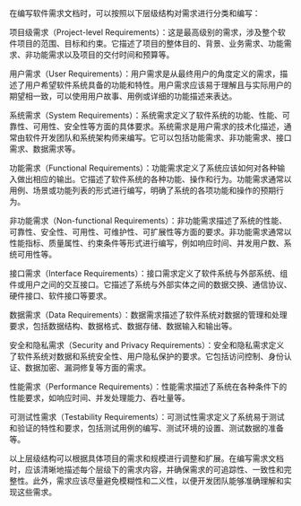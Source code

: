 在编写软件需求文档时，可以按照以下层级结构对需求进行分类和编写：

项目级需求（Project-level Requirements）：这是最高级别的需求，涉及整个软件项目的范围、目标和约束。它描述了项目的整体目的、背景、业务需求、功能需求、非功能需求以及项目的交付时间和预算等。

用户需求（User Requirements）：用户需求是从最终用户的角度定义的需求，描述了用户希望软件系统具备的功能和特性。用户需求应该易于理解且与实际用户的期望相一致，可以使用用户故事、用例或详细的功能描述来表达。

系统需求（System Requirements）：系统需求定义了软件系统的功能、性能、可靠性、可用性、安全性等方面的具体要求。系统需求是用户需求的技术化描述，通常由软件开发团队和系统架构师来编写。它可以包括功能需求、非功能需求、接口需求、数据需求等。

功能需求（Functional Requirements）：功能需求定义了系统应该如何对各种输入做出相应的输出。它描述了软件系统的各种功能、操作和行为。功能需求通常以用例、场景或功能列表的形式进行编写，明确了系统的各项功能和操作的预期行为。

非功能需求（Non-functional Requirements）：非功能需求描述了系统的性能、可靠性、安全性、可用性、可维护性、可扩展性等方面的要求。非功能需求通常以性能指标、质量属性、约束条件等形式进行编写，例如响应时间、并发用户数、系统可用性等。

接口需求（Interface Requirements）：接口需求定义了软件系统与外部系统、组件或用户之间的交互接口。它描述了系统与外部实体之间的数据交换、通信协议、硬件接口、软件接口等要求。

数据需求（Data Requirements）：数据需求描述了软件系统对数据的管理和处理要求，包括数据结构、数据格式、数据存储、数据输入和输出等。

安全和隐私需求（Security and Privacy Requirements）：安全和隐私需求定义了软件系统对数据和系统安全性、用户隐私保护的要求。它包括访问控制、身份认证、数据加密、漏洞修复等方面的需求。

性能需求（Performance Requirements）：性能需求描述了系统在各种条件下的性能要求，如响应时间、并发处理能力、吞吐量等。

可测试性需求（Testability Requirements）：可测试性需求定义了系统易于测试和验证的特性和要求，包括测试用例的编写、测试环境的设置、测试数据的准备等。

以上层级结构可以根据具体项目的需求和规模进行调整和扩展。在编写需求文档时，应该清晰地描述每个层级下的需求内容，并确保需求的可追踪性、一致性和完整性。此外，需求应该尽量避免模糊性和二义性，以便开发团队能够准确理解和实现这些需求。
